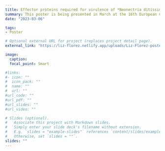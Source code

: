 ```yaml
---
title: Effector proteins required for virulence of *Neonectria ditissima*, a fungal pathogen of apple.
summary: This poster is being presented in March at the 16th European Conference on Fungal Genetics
date: "2023-03-06"

tags:
- Poster

# Optional external URL for project (replaces project detail page).
external_link: "https://liz-florez.netlify.app/uploads/Liz-Florez-poster-ECFG-2023.pdf"

image:
  caption: 
  focal_point: Smart

#links:
#- icon: ""
#  icon_pack: ""
#  name: ""
#  url: ""
#url_code: ""
#url_pdf: ""
#url_slides: ""
#url_video: ""

# Slides (optional).
#   Associate this project with Markdown slides.
#   Simply enter your slide deck's filename without extension.
#   E.g. `slides = "example-slides"` references `content/slides/example-slides.md`.
#   Otherwise, set `slides = ""`.
slides: ""
---
```


